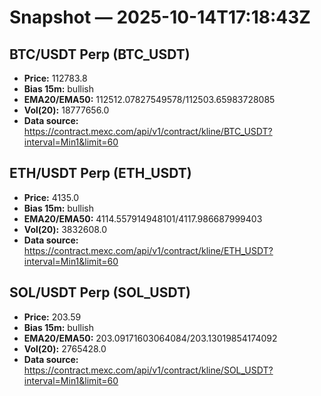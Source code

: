 # Snapshot — 2025-10-14T17:18:43Z

## BTC/USDT Perp (BTC_USDT)
- **Price:** 112783.8
- **Bias 15m:** bullish
- **EMA20/EMA50:** 112512.07827549578/112503.65983728085
- **Vol(20):** 18777656.0
- **Data source:** https://contract.mexc.com/api/v1/contract/kline/BTC_USDT?interval=Min1&limit=60

## ETH/USDT Perp (ETH_USDT)
- **Price:** 4135.0
- **Bias 15m:** bullish
- **EMA20/EMA50:** 4114.557914948101/4117.986687999403
- **Vol(20):** 3832608.0
- **Data source:** https://contract.mexc.com/api/v1/contract/kline/ETH_USDT?interval=Min1&limit=60

## SOL/USDT Perp (SOL_USDT)
- **Price:** 203.59
- **Bias 15m:** bullish
- **EMA20/EMA50:** 203.09171603064084/203.13019854174092
- **Vol(20):** 2765428.0
- **Data source:** https://contract.mexc.com/api/v1/contract/kline/SOL_USDT?interval=Min1&limit=60
